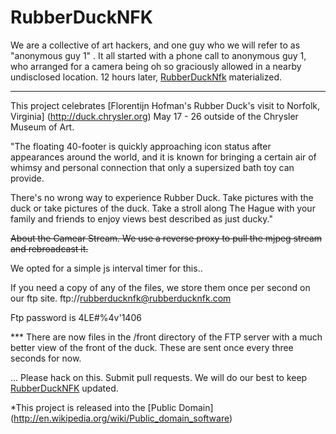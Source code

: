 RubberDuckNFK
=============

We are a collective of art hackers, and one guy who we will refer to as "anonymous guy 1" .  It all started with a phone call to anonymous guy 1, who arranged for a camera being oh so graciously allowed in a nearby undisclosed location.  12 hours later, [RubberDuckNfk](http://rubberducknfk.com) materialized.

-----

This project celebrates [Florentijn Hofman's Rubber Duck's visit to  Norfolk, Virginia] (http://duck.chrysler.org) May 17 - 26 outside of the Chrysler Museum of Art.


"The floating 40-footer is quickly approaching icon status after appearances around the world, and it is known for bringing a certain air of whimsy and personal connection that only a supersized bath toy can provide.

There's no wrong way to experience Rubber Duck. Take pictures with the duck or take pictures of the duck. Take a stroll along The Hague with your family and friends to enjoy views best described as just ducky."

~~About the Camear Stream.  We use a reverse proxy to pull the mjpeg stream and rebroadcast it.~~

We opted for a simple js interval timer for this..

If you need a copy of any of the files, we store them once per second on our ftp site. ftp://rubberducknfk@rubberducknfk.com

Ftp password is 4LE#%4v'1406

*** There are now files in the /front directory of the FTP server with a much better view of the front of the duck. These are sent once every three seconds for now.  

... Please hack on this. Submit pull requests. We will do our best to keep [RubberDuckNFK](http://rubberducknfk.com/) updated.

*This project is released into the [Public Domain] (http://en.wikipedia.org/wiki/Public_domain_software)
